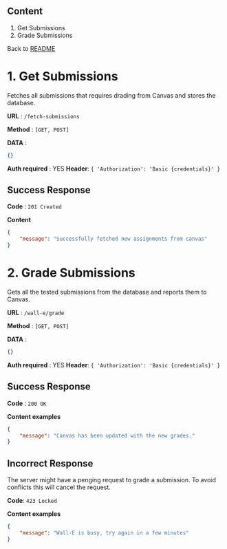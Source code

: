 ## Content
1. Get Submissions
2. Grade Submissions

Back to [README](../README.md)

# 1. Get Submissions
Fetches all submissions that requires drading from Canvas and stores the database.

**URL** : `/fetch-submissions`

**Method** : `[GET, POST]`

**DATA** :
```json
{}
```

**Auth required** : YES
**Header**: `{ 'Authorization': 'Basic {credentials}' }`

## Success Response

**Code** : `201 Created`

**Content**

```json
{
    "message": "Successfully fetched new assignments from canvas"
}
```


   
# 2. Grade Submissions
Gets all the tested submissions from the database and reports them to Canvas.

**URL** : `/wall-e/grade`

**Method** : `[GET, POST]`

**DATA** :
```json
{}
```


**Auth required** : YES
**Header**: `{ 'Authorization': 'Basic {credentials}' }`

## Success Response

**Code** : `200 OK`

**Content examples**

```json
{
    "message": "Canvas has been updated with the new grades."
}
```


## Incorrect Response
The server might have a penging request to grade a submission. To avoid conflicts this will cancel the request.

**Code**: `423 Locked`

**Content examples**

```json
{
    "message": "Wall-E is busy, try again in a few minutes"
}
```
